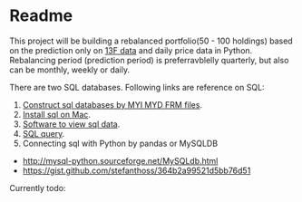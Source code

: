 # Readme

This project will be building a rebalanced portfolio(50 - 100 holdings) based on the prediction only on [13F data](https://www.investopedia.com/terms/f/form-13f.asp) and daily price data in Python. Rebalancing period (prediction period) is preferravblelly quarterly, but also can be monthly, weekly or daily.

There are two SQL databases. Following links are reference on SQL:

1. [Construct sql databases by MYI MYD FRM files](https://stackoverflow.com/questions/879176/how-to-recover-mysql-database-from-myd-myi-frm-files/).
2. [Install sql on Mac](https://dev.mysql.com/doc/mysql-osx-excerpt/5.7/en/osx-installation-pkg.html).
3. [Software to view sql data](https://www.mysql.com/products/workbench/).
4. [SQL query](https://www.hackerrank.com/domains/sql/).
5. Connecting sql with Python by pandas or MySQLDB
  - http://mysql-python.sourceforge.net/MySQLdb.html
  - https://gist.github.com/stefanthoss/364b2a99521d5bb76d51


Currently todo:
